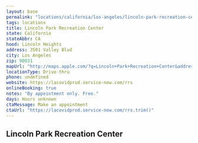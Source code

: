 ```yaml
---
layout: base
permalink: "locations/california/los-angeles/lincoln-park-recreation-center/"
tags: locations
title: Lincoln Park Recreation Center
state: California
stateAbbr: CA
hood: Lincoln Heights
address: 3501 Valley Blvd
city: Los Angeles
zip: 90031
mapUrl: "http://maps.apple.com/?q=Lincoln+Park+Recreation+Center&address=3501+Valley+Blvd,Los+Angeles,California,90031"
locationType: Drive-thru
phone: undefined
website: https://lacovidprod.service-now.com/rrs
onlineBooking: true
notes: "By appointment only. Free."
days: Hours unknown
ctaMessage: Make an appointment
ctaUrl: "https://lacovidprod.service-now.com/rrs.trim()"
---
```

## Lincoln Park Recreation Center